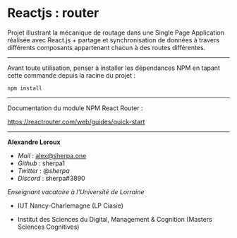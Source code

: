 # Reactjs : router

Projet illustrant la mécanique de routage dans une Single Page Application réalisée avec React.js + partage et synchronisation de données à travers différents composants appartenant chacun à des routes différentes.

---

Avant toute utilisation, penser à installer les dépendances NPM en tapant cette commande depuis la racine du projet :

`npm install`

---

Documentation du module NPM React Router :

https://reactrouter.com/web/guides/quick-start

---

**Alexandre Leroux**

- _Mail_ : alex@sherpa.one
- _Github_ : sherpa1
- _Twitter_ : @_sherpa_
- _Discord_ : sherpa#3890

_Enseignant vacataire à l'Université de Lorraine_

- IUT Nancy-Charlemagne (LP Ciasie)

- Institut des Sciences du Digital, Management & Cognition (Masters Sciences Cognitives)

